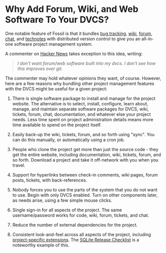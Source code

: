 # Why Add Forum, Wiki, and Web Software To Your DVCS?

One notable feature of Fossil is that it bundles
[bug tracking](./bugtheory.wiki),
[wiki](./wikitheory.wiki),
[forum](./forum.wiki),
[chat](./chat.md), and
[technotes](./event.wiki)
with distributed version control to give you an
all-in-one software project management system.

A commenter on [Hacker News](https://news.ycombinator.com/item?id=27437895)
takes exception to this idea, writing:

>  *I don't want forum/web software built into my dvcs.*
>  *I don't see how this improves over git.*

The commenter may hold whatever opinions they want, of course.
However, here are a few reasons why bundling other project management
features with the DVCS might be useful for a given project:

  1.  There is single software package to install and manage for the
      project website.
      The alternative is to select, install, configure, learn about,
      manage, and maintain separate software packages for DVCS, wiki,
      tickets, forum,
      chat, documentation, and whatever else your project needs.
      Less time spent on project administration details means more
      time available to spend on the project itself.

  2.  Easily back-up the wiki, tickets, forum, and so forth using "sync".
      You can do this manually, or automatically using a cron job.

  3.  People who clone the project get more than just the source code -
      they get the entire website, including documentation,
      wiki, tickets, forum, and so forth.  Download a project and
      take it off-network with you when you travel.

  4.  Support for hyperlinks between 
      check-in comments, wiki pages, forum posts, tickets, with
      back-references.

  5.  Nobody forces you to use the parts of the system that you do not
      want to use. Begin with only DVCS enabled. Turn on other components
      later, as needs arise, using a few simple mouse clicks.

  6.  Single sign-in for all aspects of the project.  The same
      username/password works for code, wiki, forum, tickets, and chat.

  7.  Reduce the number of external dependencies for the project.

  8.  Consistent look-and-feel across all aspects of the project, including
      [project-specific extensions](./serverext.wiki).
      The [SQLite Release Checklist][8] is a noteworthy example of this.

[8]: https://www.sqlite.org/src/ext/checklist/top/index
